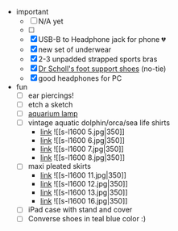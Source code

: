 - important
	- [ ] N/A yet
	- [ ] 
	- [x] USB-B to Headphone jack for phone 💔
	- [x] new set of underwear
	- [x] 2-3 unpadded strapped sports bras
	- [x] [Dr Scholl's foot support shoes](https://www.drschollsshoes.com/product/dr-scholls-womens-offline-lace-sneaker-5279287/ocean-green-faux-leather-82558) (no-tie)
	- [x] good headphones for PC
- fun
	- [ ] ear piercings!
	- [ ] etch a sketch
	- [ ] [aquarium lamp](https://www.ebay.com/itm/145833809499?_trksid=p2334524.c100667.m2042)
	- [ ] vintage aquatic dolphin/orca/sea life shirts
		- [link](https://www.ebay.com/itm/336099292137?_skw=vintage+aquatic&itmmeta=01K5CHYZN0EJ1JGP615R9JTC3G&hash=item4e411433e9:g:MLQAAeSwGqJoisRW&itmprp=enc%3AAQAKAAAA8FkggFvd1GGDu0w3yXCmi1dKY2L0osXfgpPDkIcvLoHN6DxCSlMEiy9XEBCeaFgJAyFzcDEQuAHJSXeqszrwXZyCMrkOBdlIDJeUqfyLEDJfE4UXBUfmeyeg%2B5pnr3A6Y4EsdxW5pBd4sayYbEXETp4nrVsj%2FmKhBYn08a0hdklpPIiR3sExEFz6qYkXbNDe2HulF%2BAyFZIERav%2BneRwZWxgwxkKOxlVEl%2FMmS1Zf03whSPYnopRE2s3ueBRhqQ%2FIIt7PzEdbi2OUrSgZl7lMNOezk%2FCm5XzE%2FJf3WktWufQq8PM1hsM7cpIGDSapkLoVA%3D%3D%7Ctkp%3ABFBM6Pr7katm)
		   ![[s-l1600 5.jpg|350]]
		- [link](https://www.ebay.com/itm/187517730949?_trksid=p2332490.c101196.m2219&itmprp=cksum%3A187517730949fe93defc1baa4874ac4884ca9746ecee%7Cenc%3AAQAKAAABMLgtLPsIDyOlK9%252Be8kjAsUURj4VBY1igy96vvNET9itpl3hF609JhQhCcnA33oSuVDFkWgW3PitgfhoQVULyYOXD6fsxj7Q5EdOmt8R50xrrxeumgxD29luL1DPi2bRuGB%252FURStK7Jw25S4EC1ejFyOWfOQk%252FmZrgMmclHwAAvByRqkumTqcXcM1xd1T6ly8ol0h6QsawhUaKFIPp2JkqVEAO4ftek%252BPhdaX7c6pkHyI89SMJMJwJ5OMEcgMntbYU5qm%252BAAQVM6ChF6duftDGXm0OD%252Fa%252F%252BwoOFdU4owvf0s2j4KSiDhwWHEDjYa7qsS5G%252FtA7VcqCBt56RqbXEK5XW6cL%252Fm4JfWcSk%252BuF3RFQ9Lek8Vl8%252BAyG6dYlQrOMfsUwtR16mrvdUCRuQ%252BEYhWr6kQ%253D%7Campid%3APL_CLK%7Cclp%3A2332490&itmmeta=01K5CHZVERF55Q2G06DRT4WFQQ)
		  ![[s-l1600 6.jpg|350]]
		- [link](https://www.ebay.com/itm/187510768214?_trksid=p2332490.c101196.m2219&itmprp=cksum%3A187510768214fe93defc1baa4874ac4884ca9746ecee%7Cenc%3AAQAKAAABQLgtLPsIDyOlK9%252Be8kjAsUURj4VBY1igy96vvNET9itpl3hF609JhQhCcnA33oSuVDFkWgW3PitgfhoQVULyYOWIz7hJpeCg7fQzR%252BtHskDX%252FDS0YKUx4cb39urKWJDs4GTy0xgVXzBxmoEi8sKgGzKAS%252FFgP2bgrHTphcUqepdvduAAfVKATiBMGYYxuEarXph5kj1YxFE%252Bi7vUjXB6h3uWbTAfCoNefS%252FQbcbhzdrvB5B4%252Bq9APqDzgmcHEcftvj2YmL%252FpoCvyRs%252B7c3x6tSk2V15UbuswE28xvpzdIF1xvUSYXtT9Uj9pqGoOPr1wjQrW3sZBRoppHijYfQ8MYDs5uGxHsKzM4wjpOkY%252F3GmiEKUAFG0CERACQLJHU8HBRA5AaK1Yv1N6tx7vQP5utmbMUTKJPlyDZILQp4l7zDNi%7Campid%3APL_CLK%7Cclp%3A2332490&itmmeta=01K5CHZVF0CJVJYFD2GYE3ACYQ)
		  ![[s-l1600 7.jpg|350]]
		- [link](https://www.ebay.com/itm/127193723877?_skw=vintage+aquatic&itmmeta=01K5CHYZN01SYC71D5P27RRK4M&hash=item1d9d5633e5:g:n-gAAeSwOUJoVaTa&itmprp=enc%3AAQAKAAAA0FkggFvd1GGDu0w3yXCmi1fRfjziWW3K3Obmkfi%2BJVxYoqFXQiNKtpyPri6y7fnlYuZ2fsM7MDwQQPy03HPRHbFvWDrPDd8tH0O97hseXa%2FHabyo5gfDwgm4Vq17rG%2Fg809vu8BD9Jv9PQwTRLX5FIBhP%2F8dpjUOqSkQsHlBsld6qpmPYgsRHexoBjXj3ROBFTsEi9YblG1%2Fw4a9gbzwKg7RdBhwqBTTjjAL9yq2wMWDhy6YUCZMlHionCQUifkly%2BvfT8tPvXjHrCL0WDrjHC8%3D%7Ctkp%3ABk9SR-j6-5GrZg)
		 ![[s-l1600 8.jpg|350]]
	- [ ] maxi pleated skirts
		- [link](https://www.ebay.com/itm/286779757045?_skw=vintage+tiered+maxi+skirt+y2k&itmmeta=01K5CMQQV201RYTV28FBDZJDZE&hash=item42c567d1f5:g:fmYAAeSwvSpoqNNi&itmprp=enc%3AAQAKAAAA4FkggFvd1GGDu0w3yXCmi1eTVltdo9LEKje2guLPyPeGf85OSUgNzqLTDWmEQ9BKxiKXe%2F3iGPTQR9fPZrfoj%2FcwsEYDftfuDypm1q7yXiTsPcLDA2tk2wjqu2NG%2FhkgPTY%2Bx6l94n1SJJgcQmNzo6sgvPAuQ7%2BqH%2BK0F5GHbSIFeJyXWhjBjCuO9PzAdq2jJ0lF71rXc0oC2BbApujW4QuAawmPWVSCTOQysRCcnrV6MfuyXfzxlNsT8o3eTe137uUtn%2BrCKWK%2FahPSgKI39RT9fFZzQBs3w32y2iacrRIb%7Ctkp%3ABk9SR9j93pSrZg)
		![[s-l1600 11.jpg|350]]
		- [link](https://www.ebay.com/itm/177415060152?_skw=vintage+tiered+maxi+skirt+y2k&itmmeta=01K5CMPXMZJEG9D7Y725VBW6NV&hash=item294ec2fab8:g:cY4AAeSwgKdowHCI&itmprp=enc%3AAQAKAAABAFkggFvd1GGDu0w3yXCmi1dxX51pousfd6Yu7RP4f3UUHlIDye%2B4lGXxPYlc1nYhNRp2OiGyGZaKZkdCus5OlxKGj810l4JRFNOboiGF4uoHNn03v4SgMdVF1Nl1wcWzqaCDRf%2BSVZJTiKUPkmJwuNBKlGYl5dCqBS8Vl4uh8XyTyL83jDLDwzZ758652USQMEN0cdUcshdrwv1gy4KdGX6gXO58vYmXIui%2B52HtyVHxpwmuh9faxcO44imdwaO%2Ft9LpbgJzJTP99RuqSc%2BrbxUI4XnkrF4KEhXCr%2FC8b%2Bx5MAuIjdCnWndCgYfav3P2ezCpMNPIrLkmFGrS0SQDp%2FQ%3D%7Ctkp%3ABFBM0NrblKtm)
		![[s-l1600 12.jpg|350]]
		- [link](https://www.ebay.com/itm/286788942808?_skw=vintage+tiered+maxi+skirt+y2k&itmmeta=01K5CMQQV29VZB4P6Q391SNMRR&hash=item42c5f3fbd8:g:8lkAAeSwjsJor-Bk&itmprp=enc%3AAQAKAAAA4FkggFvd1GGDu0w3yXCmi1fqkOpKlLKRATnRtMVhcxLHuk2BlxLyKe9Xua3xMuR37dND8TnleQioW9Zo1sBrPsocnbouTIlC7460IXoJQ%2FJX%2BUuFXNlXm5cWMPna0v1pWVU4tzKOgYDarZReYhnpTnbfULONOlcXlw%2B1lEquC2oyRZF%2B23qME8H1sb4UiGb9RcW9Etx%2FQB7%2BsL9oyqm0UnqDY7DokRKWGH4KVBs0EpotRw%2FpZ%2BXw2Cm28nit1TDuCudOtoXtl78m8HH9WMOYDIduDrm9bFCazj30SajTosTG%7Ctkp%3ABk9SR9j93pSrZg)
		 ![[s-l1600 13.jpg|350]]
		 - [link](https://www.ebay.com/itm/167795408097?_skw=peasant+skirt&itmmeta=01K5CMDBK6FC2WMHCHM7WVQG3G&hash=item271162bce1:g:U88AAeSwmOdox0~7&itmprp=enc%3AAQAKAAAA8FkggFvd1GGDu0w3yXCmi1dJzG09swMuDDh%2B%2ByF678ecjhyF6bAF78oSLOGyOmlPl70c%2BvqqYRRhmjiGA6ycPeOrNEkDKc9xGhmQrUCTBKqrcumtonEgo9mCcTaK1j1gkg8aBNgVl%2F3eltaN4OsQWXgy2eIEIgbzyUY0wM2xz7ssshyofSREmHxP8aIkYNOPsDqLkvaN4DhPXz1fKYXiMAy9bTPG0pickvAY%2BsKrGzONF0Ib4tHn6CmdugEDchrjyAJrnDf2K4oZPVBxdbNLuapUpltAqMrnssjvqbDnv3kUMlh24xQ6BB%2FTgeubpc1OmQ%3D%3D%7Ctkp%3ABk9SR-K5tZSrZg)
		 ![[s-l1600 16.jpg|350]]
	- [ ] iPad case with stand and cover
	- [ ] Converse shoes in teal blue color :)